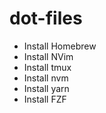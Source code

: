# dot-files

- Install Homebrew
- Install NVim
- Install tmux
- Install nvm
- Install yarn
- Install FZF

